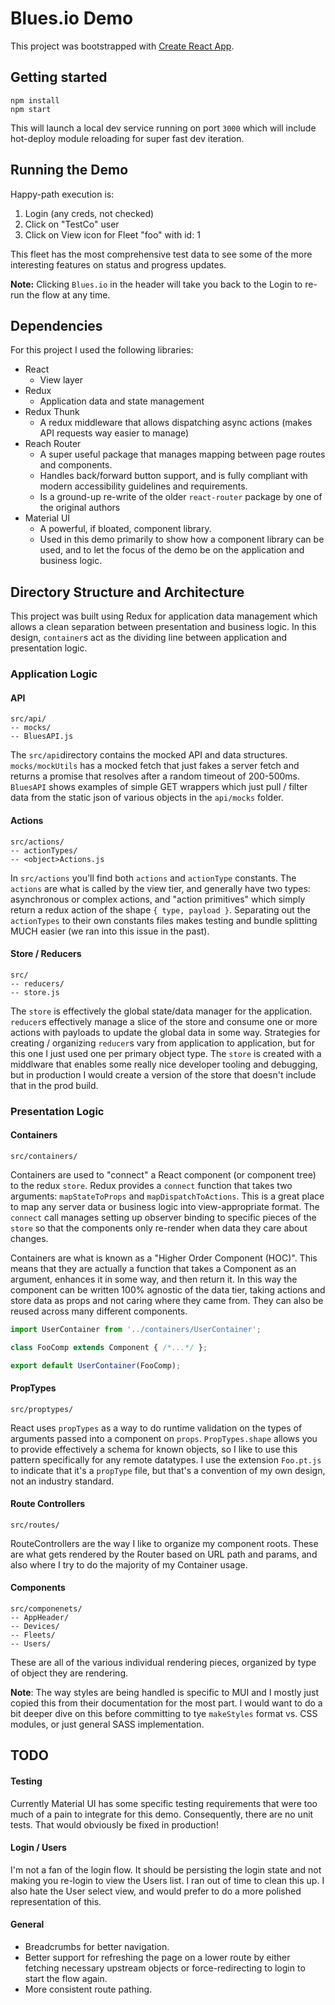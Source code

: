 # Blues.io Demo

This project was bootstrapped with [Create React App](https://github.com/facebook/create-react-app).

## Getting started

```
npm install
npm start
```

This will launch a local dev service running on port `3000` which will 
include hot-deploy module reloading for super fast dev iteration. 

## Running the Demo

Happy-path execution is: 

1. Login (any creds, not checked)
1. Click on "TestCo" user
1. Click on View icon for Fleet "foo" with id: 1

This fleet has the most comprehensive test data to see some of the more interesting features on status and progress updates.

**Note:** Clicking `Blues.io` in the header will take you back to the Login to re-run the flow at any time.

## Dependencies

For this project I used the following libraries:

- React
  - View layer
- Redux
  - Application data and state management
- Redux Thunk
  - A redux middleware that allows dispatching async actions (makes API requests way easier to manage)
- Reach Router
  - A super useful package that manages mapping between page routes and components.
  - Handles back/forward button support, and is fully compliant with modern accessibility guidelines and requirements.
  - Is a ground-up re-write of the older `react-router` package by one of the original authors 
- Material UI
  - A powerful, if bloated, component library.
  - Used in this demo primarily to show how a component library can be used, and to let the focus of the demo be on the application and business logic.
  
  
## Directory Structure and Architecture

This project was built using Redux for application data management which allows a clean separation between presentation and business logic. 
In this design, `container`s act as the dividing line between application and presentation logic.

### Application Logic

#### API
```
src/api/
-- mocks/
-- BluesAPI.js
```      

The `src/api`directory contains the mocked API and data structures. `mocks/mockUtils` has a mocked fetch that just fakes a server fetch and returns a promise that resolves after a random timeout of 200-500ms. 
`BluesAPI` shows examples of simple GET wrappers which just pull / filter data from the static json of various objects in the `api/mocks` folder.

#### Actions

```
src/actions/
-- actionTypes/
-- <object>Actions.js
```

In `src/actions` you'll find both `actions` and `actionType` constants. 
The `actions` are what is called by the view tier, and generally have two types: asynchronous or complex actions, and "action primitives" which simply return a redux action of the shape `{ type, payload }`. 
Separating out the `actionTypes` to their own constants files makes testing and bundle splitting MUCH easier (we ran into this issue in the past).

#### Store / Reducers

```
src/
-- reducers/
-- store.js
```

The `store` is effectively the global state/data manager for the application. 
`reducer`s effectively manage a slice of the store and consume one or more actions with payloads to update the global data in some way.
Strategies for creating / organizing `reducer`s vary from application to application, but for this one I just used one per primary object type.
The `store` is created with a middlware that enables some really nice developer tooling and debugging, but in production I would create a version of the store that doesn't include that in the prod build.


### Presentation Logic

#### Containers

```
src/containers/
```

Containers are used to "connect" a React component (or component tree) to the redux `store`. 
Redux provides a `connect` function that takes two arguments: `mapStateToProps` and `mapDispatchToActions`.
This is a great place to map any server data or business logic into view-appropriate format. 
The `connect` call manages setting up observer binding to specific pieces of the `store` so that the components only re-render when data they care about changes.

Containers are what is known as a "Higher Order Component (HOC)". This means that they are actually a function that takes a Component as an argument, enhances it in some way, and then return it.
In this way the component can be written 100% agnostic of the data tier, taking actions and store data as props and not caring where they came from.
They can also be reused across many different components.

```jsx harmony
import UserContainer from '../containers/UserContainer';

class FooComp extends Component { /*...*/ };

export default UserContainer(FooComp);
```

#### PropTypes

```
src/proptypes/
``` 

React uses `propTypes` as a way to do runtime validation on the types of arguments passed into a component on `props`.
`PropTypes.shape` allows you to provide effectively a schema for known objects, so I like to use this pattern specifically for any remote datatypes. 
I use the extension `Foo.pt.js` to indicate that it's a `propType` file, but that's a convention of my own design, not an industry standard.

#### Route Controllers

```
src/routes/
```

RouteControllers are the way I like to organize my component roots. 
These are what gets rendered by the Router based on URL path and params, and also where I try to do the majority of my Container usage.

#### Components

```
src/componenets/
-- AppHeader/
-- Devices/
-- Fleets/
-- Users/
``` 

These are all of the various individual rendering pieces, organized by type of object they are rendering. 

**Note**: The way styles are being handled is specific to MUI and I mostly just copied this from their documentation for the most part. 
I would want to do a bit deeper dive on this before committing to tye `makeStyles` format vs. CSS modules, or just general SASS implementation.  

## TODO 

#### Testing

Currently Material UI has some specific testing requirements that were too much of a pain to integrate for this demo. 
Consequently, there are no unit tests. That would obviously be fixed in production!

#### Login / Users

I'm not a fan of the login flow. It should be persisting the login state and not making you re-login to view the Users list.
I ran out of time to clean this up. I also hate the User select view, and would prefer to do a more polished representation of this.


#### General

- Breadcrumbs for better navigation.
- Better support for refreshing the page on a lower route by either fetching necessary upstream objects or force-redirecting to login to start the flow again.
- More consistent route pathing.  
